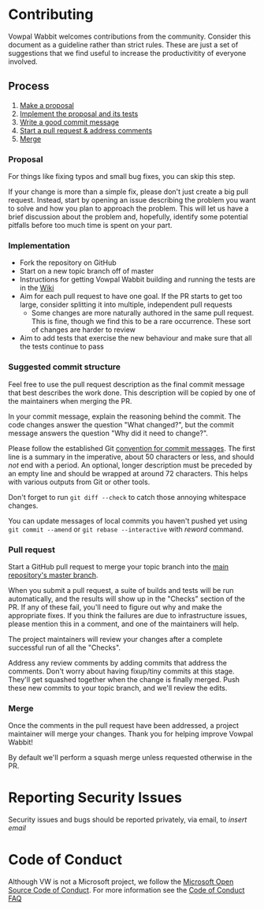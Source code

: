 # Contributing

Vowpal Wabbit welcomes contributions from the community. Consider this document
as a guideline rather than strict rules. These are just a set of suggestions
that we find useful to increase the productivitity of everyone involved.

## Process

1. [Make a proposal](#proposal)
1. [Implement the proposal and its tests](#implementation)
1. [Write a good commit message](#suggested-commit-structure)
1. [Start a pull request & address comments](#pull-request)
1. [Merge](#merge)

### Proposal

For things like fixing typos and small bug fixes, you can skip this step.

If your change is more than a simple fix, please don't just create a big
pull request. Instead, start by opening an issue describing the problem you
want to solve and how you plan to approach the problem. This will let us
have a brief discussion about the problem and, hopefully, identify some
potential pitfalls before too much time is spent on your part.

### Implementation

* Fork the repository on GitHub
* Start on a new topic branch off of master
* Instructions for getting Vowpal Wabbit building and running the tests are in the
  [Wiki](https://github.com/VowpalWabbit/vowpal_wabbit/wiki)
* Aim for each pull request to have one goal. If the PR starts to get too large,
  consider splitting it into multiple, independent pull requests
    * Some changes are more naturally authored in the same pull request. This is
      fine, though we find this to be a rare occurrence. These sort of changes
      are harder to review
* Aim to add tests that exercise the new behaviour and make sure that all the 
  tests continue to pass

### Suggested commit structure

Feel free to use the pull request description as the final commit message that
best describes the work done. This description will be copied by one of the
maintainers when merging the PR.

In your commit message, explain the reasoning behind the commit. The code
changes answer the question "What changed?", but the commit message answers
the question "Why did it need to change?".

Please follow the established Git
[convention for commit messages](https://www.git-scm.com/book/en/v2/Distributed-Git-Contributing-to-a-Project#Commit-Guidelines).
The first line is a summary in the imperative, about 50 characters or less,
and should *not* end with a period. An optional, longer description must be
preceded by an empty line and should be wrapped at around 72 characters.
This helps with various outputs from Git or other tools.

Don't forget to run `git diff --check` to catch those annoying whitespace
changes.

You can update messages of local commits you haven't pushed yet using `git
commit --amend` or `git rebase --interactive` with *reword* command.

### Pull request

Start a GitHub pull request to merge your topic branch into the
[main repository's master branch](https://github.com/VowpalWabbit/vowpal_wabbit/tree/master).

When you submit a pull request, a suite of builds and tests will be run
automatically, and the results will show up in the "Checks" section of the
PR. If any of these fail, you'll need to figure out why and make the
appropriate fixes. If you think the failures are due to infrastructure
issues, please mention this in a comment, and one of the maintainers will
help.

The project maintainers will review your changes after a complete successful run
of all the "Checks".

Address any review comments by adding commits that address the comments.
Don't worry about having fixup/tiny commits at this stage. They'll get
squashed together when the change is finally merged. Push these new commits
to your topic branch, and we'll review the edits.

### Merge

Once the comments in the pull request have been addressed, a project
maintainer will merge your changes. Thank you for helping improve Vowpal Wabbit!

By default we'll perform a squash merge unless requested otherwise in the
PR.

# Reporting Security Issues

Security issues and bugs should be reported privately, via email, to *insert
email* 

# Code of Conduct

Although VW is not a Microsoft project, we follow the 
[Microsoft Open Source Code of Conduct](https://opensource.microsoft.com/codeofconduct/).
For more information see the
[Code of Conduct FAQ](https://opensource.microsoft.com/codeofconduct/faq/)

